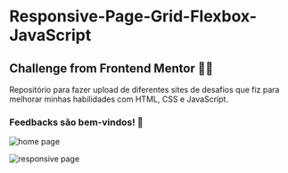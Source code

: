 # Responsive-Page-Grid-Flexbox-JavaScript

## Challenge from Frontend Mentor 🤹‍♀️
Repositório para fazer upload de diferentes sites de desafios que fiz para melhorar minhas habilidades com HTML, CSS e JavaScript.

### Feedbacks são bem-vindos! 🥇

![home page](https://user-images.githubusercontent.com/51713464/131939085-7bcbdbc5-cb85-4e1d-a31c-c86e79e6b45b.png)

![responsive page](https://user-images.githubusercontent.com/51713464/131939220-33ad84fc-59b8-4a71-bc81-eb3da87cbe23.png)
